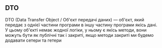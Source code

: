 ## DTO

DTO (Data Transfer Object / Об'єкт передачі даних) — об'єкт, який передає з однієї частини програми в іншу частину програми якісь дані. У цьому об'єкті немає жодної логіки, у ньому є якісь методи, вони можуть бути як публічні так і закриті, якщо методи закриті ми будемо додавати сетери та гетери
